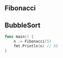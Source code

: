 Fibonacci
-------------------------

## BubbleSort
```go
func main() {
    n := Fibonacci(5)
    fmt.Println(n) // 55
}
```